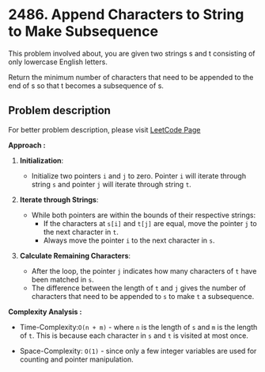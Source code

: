 # 2486. Append Characters to String to Make Subsequence

This problem involved about, you are given two strings s and t consisting of only lowercase English letters. <br/>

Return the minimum number of characters that need to be appended to the end of s so that t becomes a subsequence of s.<br/>

## Problem description

For better problem description, please visit [LeetCode Page](https://leetcode.com/problems/append-characters-to-string-to-make-subsequence/description/)

**Approach :**<br/>

1. **Initialization**:

   - Initialize two pointers `i` and `j` to zero. Pointer `i` will iterate through string `s` and pointer `j` will iterate through string `t`.

2. **Iterate through Strings**:

   - While both pointers are within the bounds of their respective strings:
     - If the characters at `s[i]` and `t[j]` are equal, move the pointer `j` to the next character in `t`.
     - Always move the pointer `i` to the next character in `s`.

3. **Calculate Remaining Characters**:

   - After the loop, the pointer `j` indicates how many characters of `t` have been matched in `s`.
   - The difference between the length of `t` and `j` gives the number of characters that need to be appended to `s` to make `t` a subsequence.

**Complexity Analysis :**<br/>

- Time-Complexity:`O(n + m)` - where `n` is the length of `s` and `m` is the length of `t`. This is because each character in `s` and `t` is visited at most once.

- Space-Complexity: `O(1)` - since only a few integer variables are used for counting and pointer manipulation.